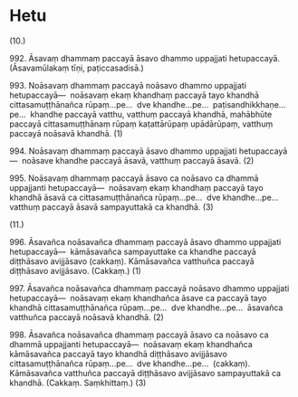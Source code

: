 # Hetu

(10.)

992\. Āsavaṃ dhammaṃ paccayā āsavo dhammo uppajjati hetupaccayā. (Āsavamūlakaṃ tīṇi, paṭiccasadisā.)

993\. Noāsavaṃ dhammaṃ paccayā noāsavo dhammo uppajjati hetupaccayā—  noāsavaṃ ekaṃ khandhaṃ paccayā tayo khandhā cittasamuṭṭhānañca rūpaṃ…pe…  dve khandhe…pe…  paṭisandhikkhaṇe…pe…  khandhe paccayā vatthu, vatthuṃ paccayā khandhā, mahābhūte paccayā cittasamuṭṭhānaṃ rūpaṃ kaṭattārūpaṃ upādārūpaṃ, vatthuṃ paccayā noāsavā khandhā. (1)

994\. Noāsavaṃ dhammaṃ paccayā āsavo dhammo uppajjati hetupaccayā—  noāsave khandhe paccayā āsavā, vatthuṃ paccayā āsavā. (2)

995\. Noāsavaṃ dhammaṃ paccayā āsavo ca noāsavo ca dhammā uppajjanti hetupaccayā—  noāsavaṃ ekaṃ khandhaṃ paccayā tayo khandhā āsavā ca cittasamuṭṭhānañca rūpaṃ…pe…  dve khandhe…pe…  vatthuṃ paccayā āsavā sampayuttakā ca khandhā. (3)

(11.)

996\. Āsavañca noāsavañca dhammaṃ paccayā āsavo dhammo uppajjati hetupaccayā—  kāmāsavañca sampayuttake ca khandhe paccayā diṭṭhāsavo avijjāsavo (cakkaṃ). Kāmāsavañca vatthuñca paccayā diṭṭhāsavo avijjāsavo. (Cakkaṃ.) (1)

997\. Āsavañca noāsavañca dhammaṃ paccayā noāsavo dhammo uppajjati hetupaccayā—  noāsavaṃ ekaṃ khandhañca āsave ca paccayā tayo khandhā cittasamuṭṭhānañca rūpaṃ…pe…  dve khandhe…pe…  āsavañca vatthuñca paccayā noāsavā khandhā. (2)

998\. Āsavañca noāsavañca dhammaṃ paccayā āsavo ca noāsavo ca dhammā uppajjanti hetupaccayā—  noāsavaṃ ekaṃ khandhañca kāmāsavañca paccayā tayo khandhā diṭṭhāsavo avijjāsavo cittasamuṭṭhānañca rūpaṃ…pe…  dve khandhe…pe…  (cakkaṃ). Kāmāsavañca vatthuñca paccayā diṭṭhāsavo avijjāsavo sampayuttakā ca khandhā. (Cakkaṃ. Saṃkhittaṃ.) (3)
